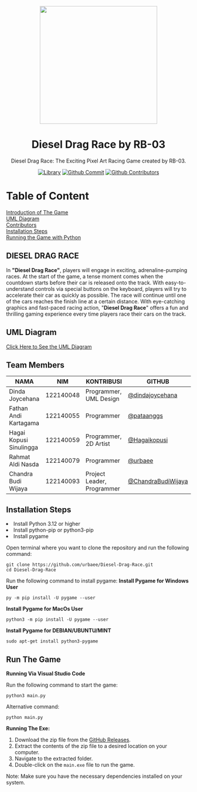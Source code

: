 <div align="center">
<img src="images/icon.png" style="width: 320px;"/>
<h1> Diesel Drag Race by RB-03 </h1>

Diesel Drag Race: The Exciting Pixel Art Racing Game created by RB-03.

[![Library](https://img.shields.io/badge/pygame-orange)](#)
[![Github Commit](https://img.shields.io/github/commit-activity/m/urbaee/Diesel-Drag-Race)](#)
[![Github Contributors](https://img.shields.io/badge/all_contributors-5-orange.svg)](#)
</div>

# Table of Content
[Introduction of The Game](#Diesel-Drag-Race) <br>
[UML Diagram](#Uml-Diagram) <br>
[Contributors](#Team-Members) <br>
[Installation Steps](#Installation-Steps) <br>
[Running the Game with Python](#Run-The-Game) <br>


## DIESEL DRAG RACE
In **"Diesel Drag Race"**, players will engage in exciting, adrenaline-pumping races. At the start of the game, a tense moment comes when the countdown starts before their car is released onto the track. With easy-to-understand controls via special buttons on the keyboard, players will try to accelerate their car as quickly as possible. The race will continue until one of the cars reaches the finish line at a certain distance. With eye-catching graphics and fast-paced racing action, "**Diesel Drag Race**" offers a fun and thrilling gaming experience every time players race their cars on the track.

## UML Diagram
[Click Here to See the UML Diagram](https://imgur.com/KpbRl4e)

## Team Members

|   **NAMA**|**NIM**   | **KONTRIBUSI**  |**GITHUB**|
| ------------ | ------------ | ------------ | ------------ | 
|  Dinda Joycehana | 122140048  | Programmer, UML Design  | [@dindajoycehana](https://github.com/dindajoycehana)|
|  Fathan Andi Kartagama | 122140055   |Programmer    |[@pataanggs](https://github.com/pataanggs)|
| Hagai Kopusi Sinulingga  | 122140059  | Programmer, 2D Artist  |[@Hagaikopusi](https://github.com/Hagaikopusi)|
|Rahmat Aldi Nasda | 122140079 | Programmer|  [@urbaee](https://github.com/urbaee)|
| Chandra Budi Wijaya  | 122140093  | Project Leader, Programmer  | [@ChandraBudiWijaya](https://github.com/ChandraBudiWijaya)|

## Installation Steps
<li> Install Python 3.12 or higher</li>
<li> Install python-pip or python3-pip</li>
<li> Install pygame</li>

Open terminal where you want to clone the repository and run the following command:
```
git clone https://github.com/urbaee/Diesel-Drag-Race.git
cd Diesel-Drag-Race
```
Run the following command to install pygame:
**Install Pygame for Windows User**
```
py -m pip install -U pygame --user
```
**Install Pygame for MacOs User**
```
python3 -m pip install -U pygame --user
```
**Install Pygame for DEBIAN/UBUNTU/MINT**
```
sudo apt-get install python3-pygame
```

## Run The Game
**Running Via Visual Studio Code**

Run the following command to start the game:
```
python3 main.py
```
Alternative command:
```
python main.py
```
**Running The Exe:**
1. Download the zip file from the [GitHub Releases](https://github.com/urbaee/Diesel-Drag-Race/releases).
2. Extract the contents of the zip file to a desired location on your computer.
3. Navigate to the extracted folder.
4. Double-click on the `main.exe` file to run the game.

Note: Make sure you have the necessary dependencies installed on your system.
